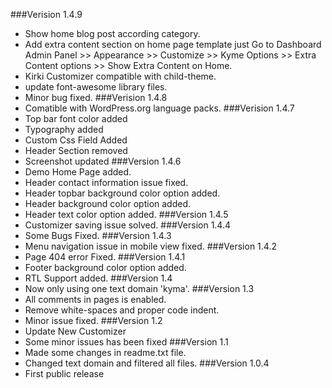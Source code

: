 ###Verision 1.4.9
* Show home blog post according category.
* Add extra content section on home page template just Go to Dashboard Admin Panel >> Appearance >> Customize >> Kyme Options >> Extra Content options >> Show Extra Content on Home.
* Kirki Customizer compatible with child-theme.
* update font-awesome library files.
* Minor bug fixed.
###Verision 1.4.8
* Comatible with WordPress.org language packs.
###Verision 1.4.7
* Top bar font color added
* Typography added
* Custom Css Field Added
* Header Section removed
* Screenshot updated
###Version 1.4.6
* Demo Home Page added.
* Header contact information issue fixed.
* Header topbar background color option added.
* Header background color option added.
* Header text color option added.
###Version 1.4.5
* Customizer saving issue solved.
###Version 1.4.4
* Some Bugs Fixed.
###Version 1.4.3
* Menu navigation issue in mobile view fixed.
###Version 1.4.2
* Page 404 error Fixed.
###Version 1.4.1
* Footer background color option added.
* RTL Support added.
###Version 1.4
* Now only using one text domain 'kyma'.
###Version 1.3
* All comments in pages is enabled.
* Remove white-spaces and proper code indent. 
* Minor issue fixed.
###Version 1.2
* Update New Customizer
* Some minor issues has been fixed
###Version 1.1
* Made some changes in readme.txt file.
* Changed text domain and filtered all files.
###Version 1.0.4
* First public release